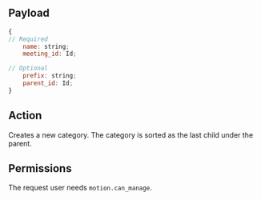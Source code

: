 ## Payload
```js
{
// Required
    name: string;
    meeting_id: Id;

// Optional
    prefix: string;
    parent_id: Id;
}
```

## Action
Creates a new category. The category is sorted as the last child under the parent.

## Permissions
The request user needs `motion.can_manage`.
